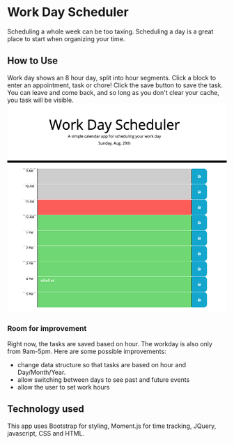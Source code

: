# Work Day Scheduler

Scheduling a whole week can be too taxing. Scheduling a day is a great place to start when organizing your time.

## How to Use

Work day shows an 8 hour day, split into hour segments. Click a block to enter an appointment, task or chore! Click the save button to save the task. You can leave and come back, and so long as you don't clear your cache, you task will be visible.
![image](./workday_screenshot.png)

### Room for improvement

Right now, the tasks are saved based on hour. The workday is also only from 9am-5pm. Here are some possible improvements:

- change data structure so that tasks are based on hour and Day/Month/Year.
- allow switching between days to see past and future events
- allow the user to set work hours

## Technology used

This app uses Bootstrap for styling, Moment.js for time tracking, JQuery, javascript, CSS and HTML.
